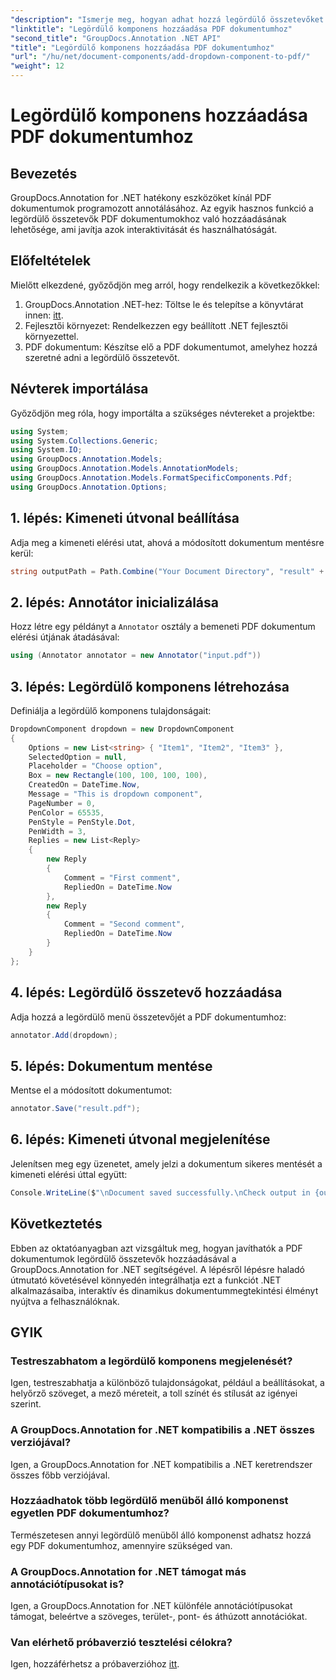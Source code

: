 ```yaml
---
"description": "Ismerje meg, hogyan adhat hozzá legördülő összetevőket PDF-ekhez a GroupDocs.Annotation for .NET használatával. Kövesse lépésről lépésre szóló útmutatónkat a zökkenőmentes integráció érdekében."
"linktitle": "Legördülő komponens hozzáadása PDF dokumentumhoz"
"second_title": "GroupDocs.Annotation .NET API"
"title": "Legördülő komponens hozzáadása PDF dokumentumhoz"
"url": "/hu/net/document-components/add-dropdown-component-to-pdf/"
"weight": 12
---
```


# Legördülő komponens hozzáadása PDF dokumentumhoz

## Bevezetés
GroupDocs.Annotation for .NET hatékony eszközöket kínál PDF dokumentumok programozott annotálásához. Az egyik hasznos funkció a legördülő összetevők PDF dokumentumokhoz való hozzáadásának lehetősége, ami javítja azok interaktivitását és használhatóságát.
## Előfeltételek
Mielőtt elkezdené, győződjön meg arról, hogy rendelkezik a következőkkel:
1. GroupDocs.Annotation .NET-hez: Töltse le és telepítse a könyvtárat innen: [itt](https://releases.groupdocs.com/annotation/net/).
2. Fejlesztői környezet: Rendelkezzen egy beállított .NET fejlesztői környezettel.
3. PDF dokumentum: Készítse elő a PDF dokumentumot, amelyhez hozzá szeretné adni a legördülő összetevőt.

## Névterek importálása
Győződjön meg róla, hogy importálta a szükséges névtereket a projektbe:
```csharp
using System;
using System.Collections.Generic;
using System.IO;
using GroupDocs.Annotation.Models;
using GroupDocs.Annotation.Models.AnnotationModels;
using GroupDocs.Annotation.Models.FormatSpecificComponents.Pdf;
using GroupDocs.Annotation.Options;
```
## 1. lépés: Kimeneti útvonal beállítása
Adja meg a kimeneti elérési utat, ahová a módosított dokumentum mentésre kerül:
```csharp
string outputPath = Path.Combine("Your Document Directory", "result" + Path.GetExtension("input.pdf"));
```
## 2. lépés: Annotátor inicializálása
Hozz létre egy példányt a `Annotator` osztály a bemeneti PDF dokumentum elérési útjának átadásával:
```csharp
using (Annotator annotator = new Annotator("input.pdf"))
```
## 3. lépés: Legördülő komponens létrehozása
Definiálja a legördülő komponens tulajdonságait:
```csharp
DropdownComponent dropdown = new DropdownComponent
{
    Options = new List<string> { "Item1", "Item2", "Item3" },
    SelectedOption = null,
    Placeholder = "Choose option",
    Box = new Rectangle(100, 100, 100, 100),
    CreatedOn = DateTime.Now,
    Message = "This is dropdown component",
    PageNumber = 0,
    PenColor = 65535,
    PenStyle = PenStyle.Dot,
    PenWidth = 3,
    Replies = new List<Reply>
    {
        new Reply
        {
            Comment = "First comment",
            RepliedOn = DateTime.Now
        },
        new Reply
        {
            Comment = "Second comment",
            RepliedOn = DateTime.Now
        }
    }
};
```
## 4. lépés: Legördülő összetevő hozzáadása
Adja hozzá a legördülő menü összetevőjét a PDF dokumentumhoz:
```csharp
annotator.Add(dropdown);
```
## 5. lépés: Dokumentum mentése
Mentse el a módosított dokumentumot:
```csharp
annotator.Save("result.pdf");
```
## 6. lépés: Kimeneti útvonal megjelenítése
Jelenítsen meg egy üzenetet, amely jelzi a dokumentum sikeres mentését a kimeneti elérési úttal együtt:
```csharp
Console.WriteLine($"\nDocument saved successfully.\nCheck output in {outputPath}.");
```

## Következtetés
Ebben az oktatóanyagban azt vizsgáltuk meg, hogyan javíthatók a PDF dokumentumok legördülő összetevők hozzáadásával a GroupDocs.Annotation for .NET segítségével. A lépésről lépésre haladó útmutató követésével könnyedén integrálhatja ezt a funkciót .NET alkalmazásaiba, interaktív és dinamikus dokumentummegtekintési élményt nyújtva a felhasználóknak.
## GYIK
### Testreszabhatom a legördülő komponens megjelenését?
Igen, testreszabhatja a különböző tulajdonságokat, például a beállításokat, a helyőrző szöveget, a mező méreteit, a toll színét és stílusát az igényei szerint.
### A GroupDocs.Annotation for .NET kompatibilis a .NET összes verziójával?
Igen, a GroupDocs.Annotation for .NET kompatibilis a .NET keretrendszer összes főbb verziójával.
### Hozzáadhatok több legördülő menüből álló komponenst egyetlen PDF dokumentumhoz?
Természetesen annyi legördülő menüből álló komponenst adhatsz hozzá egy PDF dokumentumhoz, amennyire szükséged van.
### A GroupDocs.Annotation for .NET támogat más annotációtípusokat is?
Igen, a GroupDocs.Annotation for .NET különféle annotációtípusokat támogat, beleértve a szöveges, terület-, pont- és áthúzott annotációkat.
### Van elérhető próbaverzió tesztelési célokra?
Igen, hozzáférhetsz a próbaverzióhoz [itt](https://releases.groupdocs.com/).